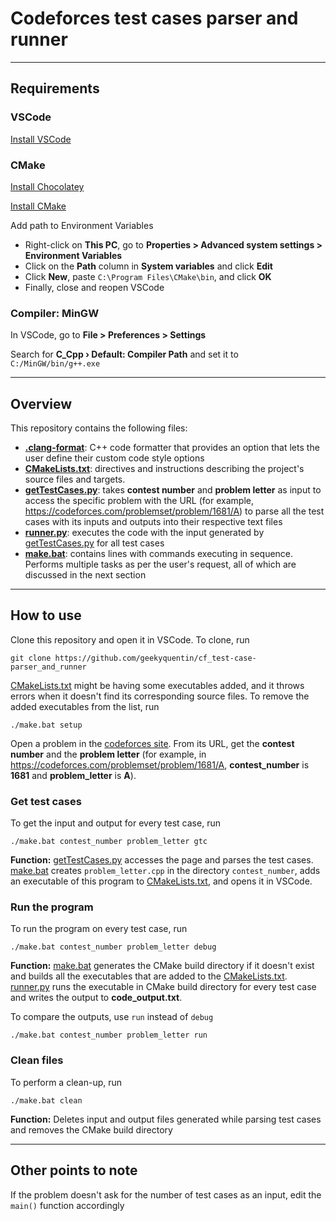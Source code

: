 # Codeforces test cases parser and runner

---

## Requirements

### VSCode

[Install VSCode](https://code.visualstudio.com/download)

### CMake

[Install Chocolatey](https://docs.chocolatey.org/en-us/choco/setup)

[Install CMake](https://community.chocolatey.org/packages/cmake)

Add path to Environment Variables

-   Right-click on **This PC**, go to **Properties > Advanced system settings > Environment Variables**
-   Click on the **Path** column in **System variables** and click **Edit**
-   Click **New**, paste `C:\Program Files\CMake\bin`, and click **OK**
-   Finally, close and reopen VSCode

### Compiler: **MinGW**

In VSCode, go to **File > Preferences > Settings**

Search for **C_Cpp › Default: Compiler Path** and set it to `C:/MinGW/bin/g++.exe`

---

## Overview

This repository contains the following files:

-   **[.clang-format](https://github.com/geekyquentin/cf_test-case-parser_and_runner/blob/master/.clang-format)**: C++ code formatter that provides an option that lets the user define their custom code style options
-   **[CMakeLists.txt](https://github.com/geekyquentin/cf_test-case-parser_and_runner/blob/master/CMakeLists.txt)**: directives and instructions describing the project's source files and targets.
-   **[getTestCases.py](https://github.com/geekyquentin/cf_test-case-parser_and_runner/blob/master/getTestCases.py)**: takes **contest number** and **problem letter** as input to access the specific problem with the URL (for example, https://codeforces.com/problemset/problem/1681/A) to parse all the test cases with its inputs and outputs into their respective text files
-   **[runner.py](https://github.com/geekyquentin/cf_test-case-parser_and_runner/blob/master/runner.py)**: executes the code with the input generated by [getTestCases.py](https://github.com/geekyquentin/cf_test-case-parser_and_runner/blob/master/getTestCases.py) for all test cases
-   **[make.bat](https://github.com/geekyquentin/cf_test-case-parser_and_runner/blob/master/make.bat)**: contains lines with commands executing in sequence. Performs multiple tasks as per the user's request, all of which are discussed in the next section

---

## How to use

Clone this repository and open it in VSCode. To clone, run

`git clone https://github.com/geekyquentin/cf_test-case-parser_and_runner`

[CMakeLists.txt](https://github.com/geekyquentin/cf_test-case-parser_and_runner/blob/master/CMakeLists.txt) might be having some executables added, and it throws errors when it doesn't find its corresponding source files. To remove the added executables from the list, run

`./make.bat setup`

Open a problem in the [codeforces site](codeforces.com). From its URL, get the **contest number** and the **problem letter** (for example, in https://codeforces.com/problemset/problem/1681/A, **contest_number** is **1681** and **problem_letter** is **A**).

### Get test cases

To get the input and output for every test case, run

`./make.bat contest_number problem_letter gtc`

**Function:** [getTestCases.py](https://github.com/geekyquentin/cf_test-case-parser_and_runner/blob/master/getTestCases.py) accesses the page and parses the test cases. [make.bat](https://github.com/geekyquentin/cf_test-case-parser_and_runner/blob/master/make.bat) creates `problem_letter.cpp` in the directory `contest_number`, adds an executable of this program to [CMakeLists.txt](https://github.com/geekyquentin/cf_test-case-parser_and_runner/blob/master/CMakeLists.txt), and opens it in VSCode.

### Run the program

To run the program on every test case, run

`./make.bat contest_number problem_letter debug`

**Function:** [make.bat](https://github.com/geekyquentin/cf_test-case-parser_and_runner/blob/master/make.bat) generates the CMake build directory if it doesn't exist and builds all the executables that are added to the [CMakeLists.txt](https://github.com/geekyquentin/cf_test-case-parser_and_runner/blob/master/CMakeLists.txt). [runner.py](https://github.com/geekyquentin/cf_test-case-parser_and_runner/blob/master/runner.py) runs the executable in CMake build directory for every test case and writes the output to **code_output.txt**.

To compare the outputs, use `run` instead of `debug`

`./make.bat contest_number problem_letter run`

### Clean files

To perform a clean-up, run

`./make.bat clean`

**Function:** Deletes input and output files generated while parsing test cases and removes the CMake build directory

---

## Other points to note

If the problem doesn't ask for the number of test cases as an input, edit the `main()` function accordingly

